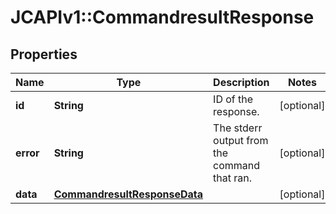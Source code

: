 # JCAPIv1::CommandresultResponse

## Properties
Name | Type | Description | Notes
------------ | ------------- | ------------- | -------------
**id** | **String** | ID of the response. | [optional] 
**error** | **String** | The stderr output from the command that ran. | [optional] 
**data** | [**CommandresultResponseData**](CommandresultResponseData.md) |  | [optional] 


